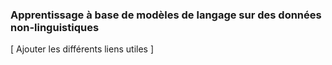 ### Apprentissage à base de modèles de langage sur des données non-linguistiques

[ Ajouter les différents liens utiles ]

